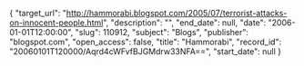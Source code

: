 {
  "target_url": "http://hammorabi.blogspot.com/2005/07/terrorist-attacks-on-innocent-people.html", 
  "description": "", 
  "end_date": null, 
  "date": "2006-01-01T12:00:00", 
  "slug": 110912, 
  "subject": "Blogs", 
  "publisher": "blogspot.com", 
  "open_access": false, 
  "title": "Hammorabi", 
  "record_id": "20060101T120000/Aqrd4cWFvfBJGMdrw33NFA==", 
  "start_date": null
}

